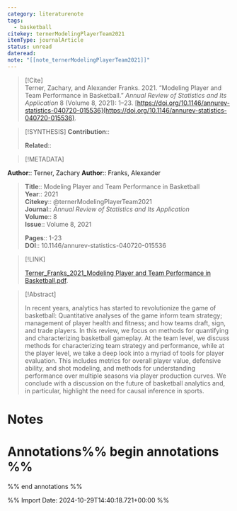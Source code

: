 ```yaml
---
category: literaturenote
tags:
  - basketball
citekey: ternerModelingPlayerTeam2021
itemType: journalArticle
status: unread
dateread: 
note: "[[note_ternerModelingPlayerTeam2021]]"
---
```


> [!Cite]  
> Terner, Zachary, and Alexander Franks. 2021. “Modeling Player and Team Performance in Basketball.” _Annual Review of Statistics and Its Application_ 8 (Volume 8, 2021): 1–23. [https://doi.org/10.1146/annurev-statistics-040720-015536](https://doi.org/10.1146/annurev-statistics-040720-015536).

> [!SYNTHESIS] 
>**Contribution**::
>
>**Related**:: 
>

> [!METADATA]  
>
**Author**:: Terner, Zachary
**Author**:: Franks, Alexander<br>
> **Title**:: Modeling Player and Team Performance in Basketball    
> **Year**:: 2021     
> **Citekey**:: @ternerModelingPlayerTeam2021    
>**Journal**:: *Annual Review of Statistics and Its Application*    
>**Volume**:: 8    
>**Issue**:: Volume 8, 2021     
>    
>    
>     
> **Pages**:: 1-23    
>**DOI**:: 10.1146/annurev-statistics-040720-015536    
>

> [!LINK] 
>
> [Terner_Franks_2021_Modeling Player and Team Performance in Basketball.pdf](file:///Users/steven/Library/Mobile%20Documents/com~apple~CloudDocs/Zotero/bibliography/Annual%20Review%20of%20Statistics%20and%20Its%20Application/2021/Terner_Franks_2021_Modeling%20Player%20and%20Team%20Performance%20in%20Basketball.pdf).

>[!Abstract]
>
>In recent years, analytics has started to revolutionize the game of basketball: Quantitative analyses of the game inform team strategy; management of player health and fitness; and how teams draft, sign, and trade players. In this review, we focus on methods for quantifying and characterizing basketball gameplay. At the team level, we discuss methods for characterizing team strategy and performance, while at the player level, we take a deep look into a myriad of tools for player evaluation. This includes metrics for overall player value, defensive ability, and shot modeling, and methods for understanding performance over multiple seasons via player production curves. We conclude with a discussion on the future of basketball analytics and, in particular, highlight the need for causal inference in sports.
>>


# Notes<br>
# Annotations%% begin annotations %%  
 
  
%% end annotations %%

%% Import Date: 2024-10-29T14:40:18.721+00:00 %%
